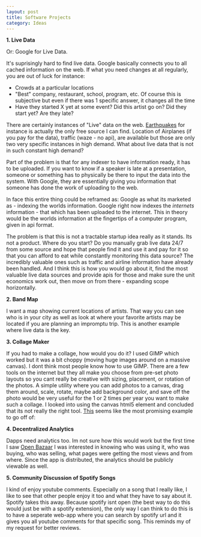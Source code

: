 ```yaml
---
layout: post
title: Software Projects
category: Ideas
---
```

**1\. Live Data**

Or: Google for Live Data.

It's suprisingly hard to find live data. Google basically connects you to all cached information on the web. If what you need changes at all regularly, you are out of luck for instance:

* Crowds at a particular locations
* "Best" company, restaurant, school, program, etc. Of course this is subjective but even if there was 1 specific answer, it changes all the time
* Have they started X yet at some event? Did this artist go on? Did they start yet? Are they late?

There are certainly instances of "Live" data on the web. [Earthquakes](https://earthquake.usgs.gov/fdsnws/event/1/) for instance is actually the only free source I can find. Location of Airplanes (if you pay for the data), traffic (waze - no api), are available but those are only two very specific instances in high demand. What about live data that is not in such constant high demand?

Part of the problem is that for any indexer to have information ready, it has to be uploaded. If you want to know if a speaker is late at a presentation, someone or something has to physically be there to input the data into the system. With Google, they are essentially giving you information that someone has done the work of uploading to the web.

In face this entire thing could be reframed as: Google as what its marketed as - indexing the worlds information. Google right now indexes the *internets* information - that which has been uploaded to the internet. This in theory would be the worlds information at the fingertips of a computer program, given in api format.

The problem is that this is not a tractable startup idea really as it stands. Its not a product. Where do you start? Do you manually grab live data 24/7 from some source and hope that people find it and use it and pay for it so that you can afford to eat while constantly monitoring this data source? The incredibly valuable ones such as traffic and airline information have already been handled. And I think this is how you would go about it, find the most valuable live data sources and provide apis for those and make sure the unit economics work out, then move on from there - expanding scope horizontally.

**2\. Band Map**

I want a map showing current locations of artists. That way you can see who is in your city as well as look at where your favorite artists may be located if you are planning an impromptu trip. This is another example where live data is the key.

**3\.  Collage Maker**

If you had to make a collage, how would you do it? I used GIMP which worked but it was a bit choppy (moving huge images around on a massive canvas). I dont think most people know how to use GIMP. There are a few tools on the internet but they all make you choose from pre-set photo layouts so you cant really be creative with sizing, placement, or rotation of the photos. A simple utility where you can add photos to a canvas, drag them around, scale, rotate, maybe add background color, and save off the photo would be very useful for the 1 or 2 times per year you want to make such a collage. I looked into using the canvas html5 element and concluded that its not really the right tool. [This](https://bl.ocks.org/mbostock/3127661b6f13f9316be745e77fdfb084) seems like the most promising example to go off of: 

**4\. Decentralized Analytics**

Dapps need analytics too. Im not sure how this would work but the first time I saw [Open Bazaar](https://www.openbazaar.org/) I was interested in knowing who was using it, who was buying, who was selling, what pages were getting the most views and from where. Since the app is distributed, the analytics should be publicly viewable as well.

**5\. Community Discussion of Spotify Songs**

I kind of enjoy youtube comments. Especially on a song that I really like, I like to see that other people enjoy it too and what they have to say about it. Spotify takes this away. Because spotify isnt open (the best way to do this would just be with a spotify extension), the only way I can think to do this is to have a seperate web-app where you can search by spotify url and it gives you all youtube comments for that specific song. This reminds my of my request for better reviews.
